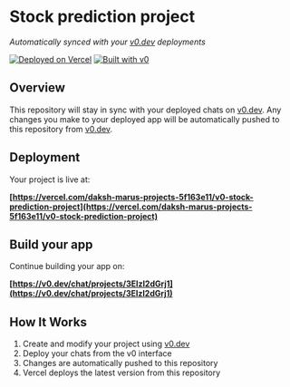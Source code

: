 # Stock prediction project

*Automatically synced with your [v0.dev](https://v0.dev) deployments*

[![Deployed on Vercel](https://img.shields.io/badge/Deployed%20on-Vercel-black?style=for-the-badge&logo=vercel)](https://vercel.com/daksh-marus-projects-5f163e11/v0-stock-prediction-project)
[![Built with v0](https://img.shields.io/badge/Built%20with-v0.dev-black?style=for-the-badge)](https://v0.dev/chat/projects/3EIzI2dGrj1)

## Overview

This repository will stay in sync with your deployed chats on [v0.dev](https://v0.dev).
Any changes you make to your deployed app will be automatically pushed to this repository from [v0.dev](https://v0.dev).

## Deployment

Your project is live at:

**[https://vercel.com/daksh-marus-projects-5f163e11/v0-stock-prediction-project](https://vercel.com/daksh-marus-projects-5f163e11/v0-stock-prediction-project)**

## Build your app

Continue building your app on:

**[https://v0.dev/chat/projects/3EIzI2dGrj1](https://v0.dev/chat/projects/3EIzI2dGrj1)**

## How It Works

1. Create and modify your project using [v0.dev](https://v0.dev)
2. Deploy your chats from the v0 interface
3. Changes are automatically pushed to this repository
4. Vercel deploys the latest version from this repository